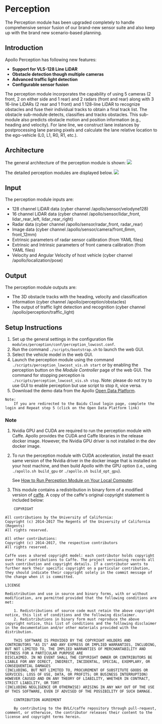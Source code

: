 # Perception

The Perception module has been upgraded completely to handle comprehensive sensor fusion of our brand-new sensor suite and also keep up with the brand new scenario-based planning.

## Introduction
Apollo Perception has following new features:

 * **Support for VLS-128 Line LiDAR**
 * **Obstacle detection though multiple cameras**
 * **Advanced traffic light detection**
 * **Configurable sensor fusion**

The perception module incorporates the capability of using 5 cameras (2 front, 2 on either side and 1 rear) and 2 radars (front and rear) along with 3 16-line LiDARs (2 rear and 1 front) and 1 128-line LiDAR to recognize obstacles and fuse their individual tracks to obtain a final track list. The obstacle sub-module detects, classifies and tracks obstacles. This sub-module also predicts obstacle motion and position information (e.g., heading and velocity). For lane line, we construct lane instances by postprocessing lane parsing pixels and calculate the lane relative location to the ego-vehicle (L0, L1, R0, R1, etc.).

## Architecture

The general architecture of the perception module is shown:
![](https://github.com/ApolloAuto/apollo/blob/master/docs/specs/images/Apollo3.5_perception_sensor_based.png)

The detailed perception modules are displayed below.
![](https://github.com/ApolloAuto/apollo/blob/master/docs/specs/images/Apollo3.5_perception_detail.png)

## Input

The perception module inputs are:

- 128 channel LiDAR data (cyber channel /apollo/sensor/velodyne128)
- 16 channel LiDAR data (cyber channel /apollo/sensor/lidar_front, lidar_rear_left, lidar_rear_right)
- Radar data (cyber channel /apollo/sensor/radar_front, radar_rear)
- Image data (cyber channel /apollo/sensor/camera/front_6mm, front_12mm)
- Extrinsic parameters of radar sensor calibration (from YAML files)
- Extrinsic and Intrinsic parameters of front camera calibration (from YAML files)
- Velocity and Angular Velocity of host vehicle (cyber channel /apollo/localization/pose)

## Output

The perception module outputs are:

* The 3D obstacle tracks with the heading, velocity and classification information (cyber channel /apollo/perception/obstacles)
* The output of traffic light detection and recognition (cyber channel /apollo/perception/traffic_light)

## Setup Instructions

1. Set up the general settings in the configuration file `modules/perception/conf/perception_lowcost.conf`.
2. Run the command  `./scripts/bootstrap.sh` to launch the web GUI.
3. Select the vehicle model in the web GUI.
4. Launch the perception module using the command `./scripts/perception_lowcost_vis.sh start` or by enabling the perception button on the *Module Controller* page of the web GUI. The command for stopping perception is `./scripts/perception_lowcost_vis.sh stop`. Note: please do not try to use GUI to enable perception but use script to stop it, vice versa. 
5. Download the demo data from the Apollo [Open Data Platform](http://data.apollo.auto).

```
Note:
    If you are redirected to the Baidu Cloud login page, complete the login and Repeat step 5 (click on the Open Data Platform link)
```

### Note
1. Nvidia GPU and CUDA are required to run the perception module with Caffe. Apollo provides the CUDA and Caffe libraries in the release docker image. However, the Nvidia GPU driver is not installed in the dev docker image.

2. To run the perception module with CUDA acceleration, install the exact same version of the Nvidia driver in the docker image that is installed on your host machine, and then build Apollo with the GPU option (i.e., using `./apollo.sh build_gpu` or `./apollo.sh build_opt_gpu`).

    See [How to Run Perception Module on Your Local Computer](https://github.com/ApolloAuto/apollo/blob/master/docs/howto/how_to_run_perception_module_on_your_local_computer.md).

3. This module contains a redistribution in binary form of a modified version of [caffe](https://github.com/BVLC/caffe). 
A copy of the caffe's original copyright statement is included below:

```
    COPYRIGHT

All contributions by the University of California:
Copyright (c) 2014-2017 The Regents of the University of California (Regents)
All rights reserved.

All other contributions:
Copyright (c) 2014-2017, the respective contributors
All rights reserved.

Caffe uses a shared copyright model: each contributor holds copyright over their contributions to Caffe. The project versioning records all such contribution and copyright details. If a contributor wants to further mark their specific copyright on a particular contribution, they should indicate their copyright solely in the commit message of the change when it is committed.

LICENSE

Redistribution and use in source and binary forms, with or without modification, are permitted provided that the following conditions are met:

    1. Redistributions of source code must retain the above copyright notice, this list of conditions and the following disclaimer.
    2. Redistributions in binary form must reproduce the above copyright notice, this list of conditions and the following disclaimer in the documentation and/or other materials provided with the distribution.

    THIS SOFTWARE IS PROVIDED BY THE COPYRIGHT HOLDERS AND CONTRIBUTORS "AS IS" AND ANY EXPRESS OR IMPLIED WARRANTIES, INCLUDING, BUT NOT LIMITED TO, THE IMPLIED WARRANTIES OF MERCHANTABILITY AND FITNESS FOR A PARTICULAR PURPOSE ARE
DISCLAIMED. IN NO EVENT SHALL THE COPYRIGHT OWNER OR CONTRIBUTORS BE LIABLE FOR ANY DIRECT, INDIRECT, INCIDENTAL, SPECIAL, EXEMPLARY, OR CONSEQUENTIAL DAMAGES
(INCLUDING, BUT NOT LIMITED TO, PROCUREMENT OF SUBSTITUTE GOODS OR SERVICES; LOSS OF USE, DATA, OR PROFITS; OR BUSINESS INTERRUPTION) HOWEVER CAUSED AND ON ANY THEORY OF LIABILITY, WHETHER IN CONTRACT, STRICT LIABILITY, OR TORT
(INCLUDING NEGLIGENCE OR OTHERWISE) ARISING IN ANY WAY OUT OF THE USE OF THIS SOFTWARE, EVEN IF ADVISED OF THE POSSIBILITY OF SUCH DAMAGE.

    CONTRIBUTION AGREEMENT

    By contributing to the BVLC/caffe repository through pull-request, comment, or otherwise, the contributor releases their content to the license and copyright terms herein.
```
